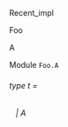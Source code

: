 Recent_impl

Foo

A

Module `Foo.A`

<a id="type-t"></a>

###### type t =

<a id="type-t.A"></a>

######    | A